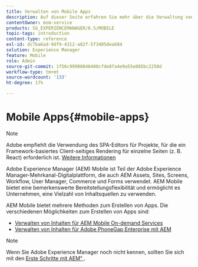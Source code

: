 ```yaml
---
title: Verwalten von Mobile Apps
description: Auf dieser Seite erfahren Sie mehr über die Verwaltung von Inhalten für Mobile Apps.
contentOwner: msm-service
products: SG_EXPERIENCEMANAGER/6.5/MOBILE
topic-tags: introduction
content-type: reference
exl-id: dc7ba6ad-9df9-4312-a82f-5f3405dea684
solution: Experience Manager
feature: Mobile
role: Admin
source-git-commit: 1f56c99980846400cfde8fa4e9a55e885bc2258d
workflow-type: tm+mt
source-wordcount: '133'
ht-degree: 17%

---
```


# Mobile Apps{#mobile-apps}

>[!NOTE]
>
>Adobe empfiehlt die Verwendung des SPA-Editors für Projekte, für die ein Framework-basiertes Client-seitiges Rendering für einzelne Seiten (z. B. React) erforderlich ist. [Weitere Informationen](/help/sites-developing/spa-overview.md)

Adobe Experience Manager (AEM) Mobile ist Teil der Adobe Experience Manager-Mehrkanal-Digitalplattform, die auch AEM Assets, Sites, Screens, Workflow, User Manager, Commerce und Forms verwendet. AEM Mobile bietet eine bemerkenswerte Bereitstellungsflexibilität und ermöglicht es Unternehmen, eine Vielzahl von Inhaltsquellen zu verwenden.

AEM Mobile bietet mehrere Methoden zum Erstellen von Apps. Die verschiedenen Möglichkeiten zum Erstellen von Apps sind:

* [Verwalten von Inhalten für AEM Mobile On-demand Services](/help/mobile/aem-mobile.md)
* [Verwalten von Inhalten für Adobe PhoneGap Enterprise mit AEM](/help/mobile/administer-phonegap.md)

>[!NOTE]
>
>Wenn Sie Adobe Experience Manager noch nicht kennen, sollten Sie sich mit den [Erste Schritte mit AEM&quot; ](/help/sites-deploying/deploy.md).

